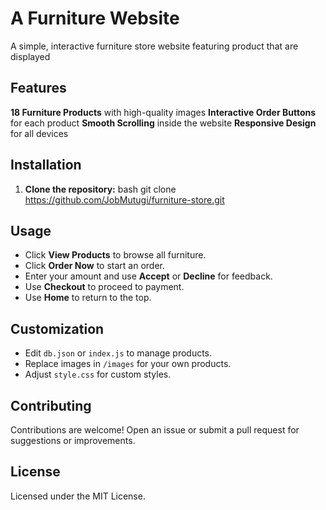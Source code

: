 #  A Furniture  Website

A simple, interactive furniture store website featuring product that are displayed 

##  Features

**18 Furniture Products** with high-quality images
 **Interactive Order Buttons** for each product
 **Smooth Scrolling** inside the website
 **Responsive Design** for all devices
 

##  Installation

1. **Clone the repository:**
    bash
    git clone https://github.com/JobMutugi/furniture-store.git

    




## Usage

- Click **View Products** to browse all furniture.
- Click **Order Now** to start an order.
- Enter your amount and use **Accept** or **Decline** for feedback.
- Use **Checkout** to proceed to payment.
- Use **Home** to return to the top.

##  Customization

- Edit `db.json` or `index.js` to manage products.
- Replace images in `/images` for your own products.
- Adjust `style.css` for custom styles.

## Contributing

Contributions are welcome! Open an issue or submit a pull request for suggestions or improvements.

## License

Licensed under the MIT License.